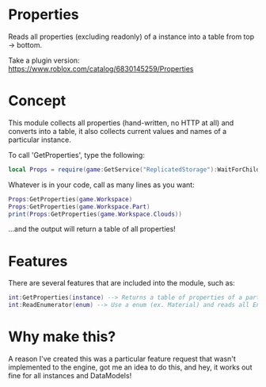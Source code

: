 # Properties
Reads all properties (excluding readonly) of a instance into a table from top -> bottom.

Take a plugin version: https://www.roblox.com/catalog/6830145259/Properties

# Concept

This module collects all properties (hand-written, no HTTP at all) and converts into a table, it also collects current values and names of a particular instance.

To call 'GetProperties', type the following:

```lua
local Props = require(game:GetService("ReplicatedStorage"):WaitForChild("Properties"))
```

Whatever is in your code, call as many lines as you want:

```lua
Props:GetProperties(game.Workspace)
Props:GetProperties(game.Workspace.Part)
print(Props:GetProperties(game.Workspace.Clouds))
```

...and the output will return a table of all properties!

# Features

There are several features that are included into the module, such as:

```lua
int:GetProperties(instance) --> Returns a table of properties of a particular instance.
int:ReadEnumerator(enum) --> Use a enum (ex. Material) and reads all EnumItems available to it.
```

# Why make this?

A reason I've created this was a particular feature request that wasn't implemented to the engine, got me an idea to do this, and hey, it works out fine for all instances and DataModels!
